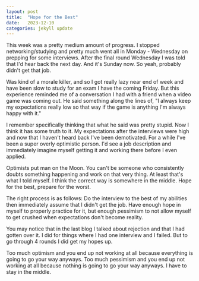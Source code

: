 ```yaml
---
layout: post
title:  "Hope for the Best"
date:   2023-12-10
categories: jekyll update
---
```

This week was a pretty medium amount of progress. I stopped networking/studying and pretty much went all in Monday - Wednesday on prepping for some interviews. After the final round Wednesday I was told that I'd hear back the next day. And it's Sunday now. So yeah, probably didn't get that job.

Was kind of a morale killer, and so I got really lazy near end of week and have been slow to study for an exam I have the coming Friday. But this experience reminded me of a conversation I had with a friend when a video game was coming out. He said something along the lines of, "I always keep my expectations really low so that way if the game is anything I'm always happy with it."

I remember specifically thinking that what he said was pretty stupid. Now I think it has some truth to it. My expectations after the interviews were high and now that I haven't heard back I've been demotivated. For a while I've been a super overly optimistic person. I'd see a job description and immediately imagine myself getting it and working there before I even applied.

Optimists put man on the Moon. You can't be someone who consistently doubts something happening and work on that very thing. At least that's what I told myself. I think the correct way is somewhere in the middle. Hope for the best, prepare for the worst.

The right process is as follows: Do the interview to the best of my abilities then immediately assume that I didn't get the job. Have enough hope in myself to properly practice for it, but enough pessimism to not allow myself to get crushed when expectations don't become reality.

You may notice that in the last blog I talked about rejection and that I had gotten over it. I did for things where I had one interview and I failed. But to go through 4 rounds I did get my hopes up.

Too much optimism and you end up not working at all because everything is going to go your way anyways. Too much pessimism and you end up not working at all because nothing is going to go your way anyways. I have to stay in the middle.
